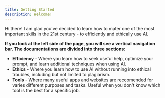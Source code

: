 ```yaml
---
title: Getting Started
description: Welcome!
---
```


Hi there! I am glad you've decided to learn how to mater one of the most important skills in the 21st century - to efficiently and ethically use AI.

**If you look at the left side of the page, you will see a vertical navigation bar. The documentations are divided into three sections:**

- **Efficiency** - Where you learn how to seek useful help, optimize your prompt, and learn additional techniques when using AI.
- **Ethics** - Where you learn how to use AI without running into ethical troubles, including but not limited to plagiarism.
- **Tools** - Where many useful apps and websites are reccomended for varies different purposes and tasks. Useful when you don't know which tool is the best for a specific job.